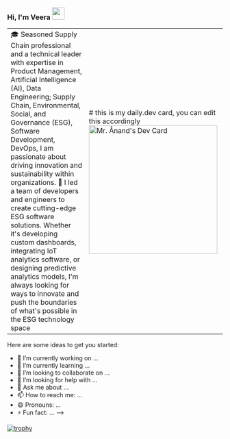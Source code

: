 ### Hi, I'm Veera <img src="https://github.com/TheDudeThatCode/TheDudeThatCode/blob/master/Assets/Hi.gif" width="29px">

<table>
<tr>
  <td valign="center">
    🎓 Seasoned Supply Chain professional and a technical leader with expertise in Product Management, Artificial Intelligence (AI), Data Engineering; Supply Chain, Environmental, Social, and Governance (ESG), Software Development, DevOps, I am passionate about driving innovation and sustainability within organizations.
        🌱 I led a team of developers and engineers to create cutting-edge ESG software solutions. Whether it's developing custom dashboards, integrating IoT analytics software, or designing predictive analytics models, I'm always looking for ways to innovate and push the boundaries of what's possible in the ESG technology space
    
<td >
# this is my daily.dev card, you can edit this accordingly
    <a href="https://app.daily.dev/pearlveera"><img src="https://api.daily.dev/devcards/81fef2c2311f4739a063dbde61b40fe2.png?r=1fr" width="300" alt="Mr. Ånand's Dev Card"/></a>
  </td>
</tr>
</table>
Here are some ideas to get you started:

- 🔭 I’m currently working on ...
- 🌱 I’m currently learning ...
- 👯 I’m looking to collaborate on ...
- 🤔 I’m looking for help with ...
- 💬 Ask me about ...
- 📫 How to reach me: ...
- 😄 Pronouns: ...
- ⚡ Fun fact: ...
-->


[![trophy](https://github-profile-trophy.vercel.app/?username=pearlveera&theme=nord&column=3&margin-w=15&margin-h=15)](https://github.com/pearlveera/github-profile-trophy)
